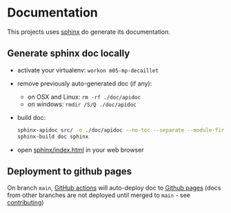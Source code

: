# Documentation

This projects uses [sphinx](https://www.sphinx-doc.org/en/master/) do generate its documentation.

## Generate sphinx doc locally
* activate your virtualenv: `workon m05-mp-decaillet`
* remove previously auto-generated doc (if any):
  - on OSX and Linux: `rm -rf ./doc/apidoc`
  - on windows: `rmdir /S/Q ./doc/apidoc`
* build doc:
  ```bash
  sphinx-apidoc src/ -o ./doc/apidoc --no-toc --separate --module-first
  sphinx-build doc sphinx
  ```

* open [sphinx/index.html](../sphinx/index.html) in your web browser

## Deployment to github pages
On branch `main`, [GitHub actions](../.github/workflows/main.yml) will auto-deploy doc to [Github pages](https://master-ai-batch5.github.io/M05-mp-decaillet/) (docs from other branches are not deployed until merged to `main` - see [contributing](contributing.md))
